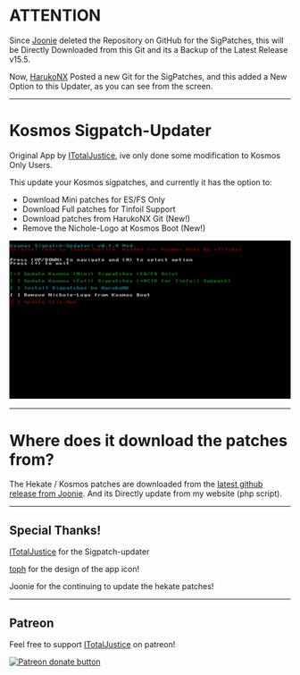# ATTENTION

Since [Joonie](https://github.com/Joonie86) deleted the Repository on GitHub for the SigPatches, this will be Directly Downloaded from this Git and its a Backup of the Latest Release v15.5.

Now, [HarukoNX](https://github.com/HarukoNX/Atmosphere) Posted a new Git for the SigPatches, and this added a New Option to this Updater, as you can see from the screen.

----

# Kosmos Sigpatch-Updater
Original App by [ITotalJustice](https://github.com/ITotalJustice), ive only done some modification to Kosmos Only Users.

This update your Kosmos sigpatches, and currently it has the option to:

* Download Mini patches for ES/FS Only
* Download Full patches for Tinfoil Support
* Download patches from HarukoNX Git (New!)
* Remove the Nichole-Logo at Kosmos Boot (New!)

![Img](images/2020041915593600-DB1426D1DFD034027CECDE9C2DD914B8.jpg)

----

# Where does it download the patches from?

The Hekate / Kosmos patches are downloaded from the [latest github release from Joonie](https://github.com/Joonie86/hekate/releases). And its Directly update from my website (php script).

----

## Special Thanks!

[ITotalJustice](https://github.com/ITotalJustice) for the Sigpatch-updater

[toph](https://github.com/sudot0ph) for the design of the app icon!

Joonie for the continuing to update the hekate patches!

----

## Patreon

Feel free to support [ITotalJustice](https://github.com/ITotalJustice) on patreon!

<a href="https://www.patreon.com/totaljustice"><img src="https://c5.patreon.com/external/logo/become_a_patron_button@2x.png" alt="Patreon donate button" /> </a>
